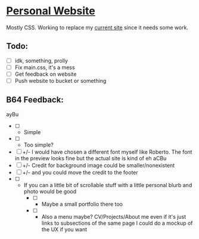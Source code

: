 # [Personal Website](https://edmunddong.github.io)
Mostly CSS. Working to replace my [current site](https://eedong.dev) since it needs some work.
## Todo:
- [ ] idk, something, prolly
- [ ] Fix main.css, it's a mess
- [ ] Get feedback on website
- [ ] Push website to bucket or something
## B64 Feedback: 
ayBu
- [ ] + Simple 
- [ ] - Too simple? 
- [ ] +/- I would have chosen a different font myself like Roberto. The font in the preview looks fine but the actual site is kind of eh
aCBu
- [ ] +/- Credit for background image could be smaller/nonexistent
- [ ] +/- and you could move the credit to the footer
- [ ] + If you can a little bit of scrollable stuff with a little personal blurb and photo would be good
    - [ ] + Maybe a small portfolio there too
    - [ ] + Also a menu maybe? CV/Projects/About me even if it's just links to subsections of the same page
I could do a mockup of the UX if you want